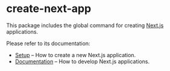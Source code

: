 # create-next-app

This package includes the global command for creating [Next.js](https://github.com/zeit/next.js) applications.

Please refer to its documentation:

- [Setup](https://nextjs.org/docs#setup) – How to create a new Next.js application.
- [Documentation](https://nextjs.org/docs) – How to develop Next.js applications.
